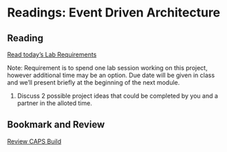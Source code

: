 Readings: Event Driven Architecture
===================================

Reading
-------

[Read today’s Lab Requirements](https://codefellows.github.io/code-401-javascript-guide/curriculum/class-14/lab/)

Note: Requirement is to spend one lab session working on this project, however additional time may be an option. Due date will be given in class and we’ll present briefly at the beginning of the next module.

1. Discuss 2 possible project ideas that could be completed by you and a partner in the alloted time.

Bookmark and Review
-------------------

[Review CAPS Build](https://codefellows.github.io/code-401-javascript-guide/curriculum/apps-and-libraries/caps/)